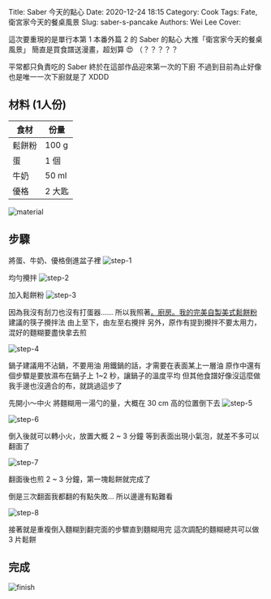 Title: Saber 今天的點心
Date: 2020-12-24 18:15
Category: Cook
Tags: Fate, 衛宮家今天的餐桌風景
Slug: saber-s-pancake
Authors: Wei Lee
Cover:

這次要重現的是單行本第 1 本番外篇 2 的 Saber 的點心
大推「衛宮家今天的餐桌風景」
簡直是買食譜送漫畫，超划算 😍 （？？？？？

<!--more-->

平常都只負責吃的 Saber 終於在這部作品迎來第一次的下廚
不過到目前為止好像也是唯一一次下廚就是了 XDDD

## 材料 (1人份)
| 食材 | 份量 |
|---|---|
| 鬆餅粉 | 100 g |
| 蛋 | 1 個 |
| 牛奶 | 50 ml |
| 優格 | 2 大匙 |

![material]({static}/images/post-images/2020-saber-s-pancake/material.jpeg)

## 步驟
將蛋、牛奶、優格倒進盆子裡
![step-1]({static}/images/post-images/2020-saber-s-pancake/step-1.jpeg)

均勻攪拌
![step-2]({static}/images/post-images/2020-saber-s-pancake/step-2.jpeg)

加入鬆餅粉
![step-3]({static}/images/post-images/2020-saber-s-pancake/step-3.jpeg)

因為我沒有刮刀也沒有打蛋器......
所以我照著[。廚房。我的完美自製美式鬆餅粉](https://blog.icook.tw/posts/80488) 建議的筷子攪拌法
由上至下，由左至右攪拌
另外，原作有提到攪拌不要太用力，混好的麵糊要盡快拿去煎

![step-4]({static}/images/post-images/2020-saber-s-pancake/step-4.jpeg)

鍋子建議用不沾鍋，不要用油
用鐵鍋的話，才需要在表面某上一層油
原作中還有個步驟是要放濕布在鍋子上 1~2 秒，讓鍋子的溫度平均
但其他食譜好像沒這麼做
我手邊也沒適合的布，就跳過這步了

先開小～中火
將麵糊用一湯勺的量，大概在 30 cm 高的位置倒下去
![step-5]({static}/images/post-images/2020-saber-s-pancake/step-5.jpeg)

![step-6]({static}/images/post-images/2020-saber-s-pancake/step-6.jpeg)

倒入後就可以轉小火，放置大概 2 ~ 3 分鐘
等到表面出現小氣泡，就差不多可以翻面了

![step-7]({static}/images/post-images/2020-saber-s-pancake/step-7.jpeg)

翻面後也煎 2 ~ 3 分鐘，第一塊鬆餅就完成了

倒是三次翻面我都翻的有點失敗...
所以邊邊有點難看

![step-8]({static}/images/post-images/2020-saber-s-pancake/step-8.jpeg)

接著就是重複倒入麵糊到翻完面的步驟直到麵糊用完
這次調配的麵糊總共可以做 3 片鬆餅

## 完成

![finish]({static}/images/post-images/2020-saber-s-pancake/finish.jpeg)
